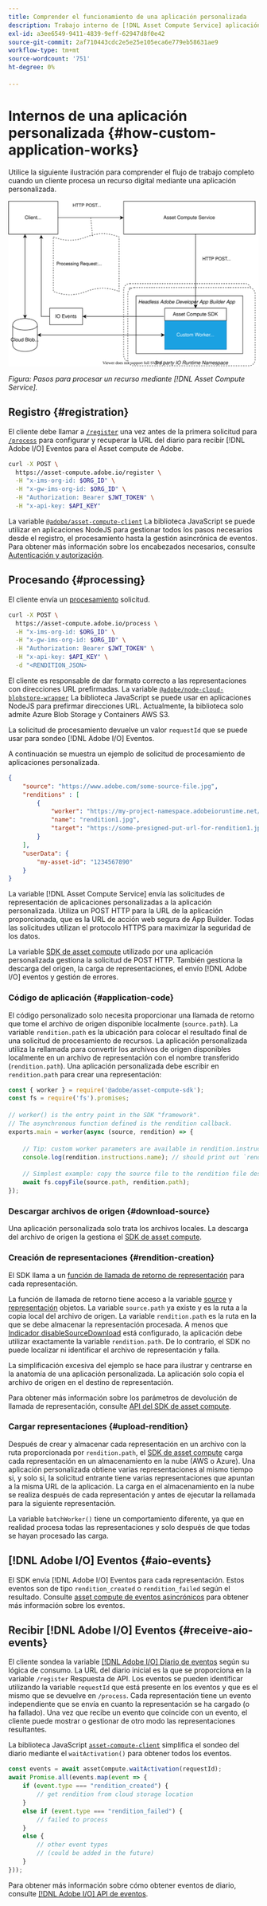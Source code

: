 ```yaml
---
title: Comprender el funcionamiento de una aplicación personalizada
description: Trabajo interno de [!DNL Asset Compute Service] aplicación personalizada para comprender mejor cómo funciona.
exl-id: a3ee6549-9411-4839-9eff-62947d8f0e42
source-git-commit: 2af710443cdc2e5e25e105eca6e779eb58631ae9
workflow-type: tm+mt
source-wordcount: '751'
ht-degree: 0%

---
```


# Internos de una aplicación personalizada {#how-custom-application-works}

Utilice la siguiente ilustración para comprender el flujo de trabajo completo cuando un cliente procesa un recurso digital mediante una aplicación personalizada.

![Flujo de trabajo de aplicaciones personalizadas](assets/customworker.svg)

*Figura: Pasos para procesar un recurso mediante [!DNL Asset Compute Service].*

## Registro {#registration}

El cliente debe llamar a [`/register`](api.md#register) una vez antes de la primera solicitud para [`/process`](api.md#process-request) para configurar y recuperar la URL del diario para recibir [!DNL Adobe I/O] Eventos para el Asset compute de Adobe.

```sh
curl -X POST \
  https://asset-compute.adobe.io/register \
  -H "x-ims-org-id: $ORG_ID" \
  -H "x-gw-ims-org-id: $ORG_ID" \
  -H "Authorization: Bearer $JWT_TOKEN" \
  -H "x-api-key: $API_KEY"
```

La variable [`@adobe/asset-compute-client`](https://github.com/adobe/asset-compute-client#usage) La biblioteca JavaScript se puede utilizar en aplicaciones NodeJS para gestionar todos los pasos necesarios desde el registro, el procesamiento hasta la gestión asincrónica de eventos. Para obtener más información sobre los encabezados necesarios, consulte [Autenticación y autorización](api.md).

## Procesando {#processing}

El cliente envía un [procesamiento](api.md#process-request) solicitud.

```sh
curl -X POST \
  https://asset-compute.adobe.io/process \
  -H "x-ims-org-id: $ORG_ID" \
  -H "x-gw-ims-org-id: $ORG_ID" \
  -H "Authorization: Bearer $JWT_TOKEN" \
  -H "x-api-key: $API_KEY" \
  -d "<RENDITION_JSON>
```

El cliente es responsable de dar formato correcto a las representaciones con direcciones URL prefirmadas. La variable [`@adobe/node-cloud-blobstore-wrapper`](https://github.com/adobe/node-cloud-blobstore-wrapper#presigned-urls) La biblioteca JavaScript se puede usar en aplicaciones NodeJS para prefirmar direcciones URL. Actualmente, la biblioteca solo admite Azure Blob Storage y Containers AWS S3.

La solicitud de procesamiento devuelve un valor `requestId` que se puede usar para sondeo [!DNL Adobe I/O] Eventos.

A continuación se muestra un ejemplo de solicitud de procesamiento de aplicaciones personalizada.

```json
{
    "source": "https://www.adobe.com/some-source-file.jpg",
    "renditions" : [
        {
            "worker": "https://my-project-namespace.adobeioruntime.net/api/v1/web/my-namespace-version/my-worker",
            "name": "rendition1.jpg",
            "target": "https://some-presigned-put-url-for-rendition1.jpg",
        }
    ],
    "userData": {
        "my-asset-id": "1234567890"
    }
}
```

La variable [!DNL Asset Compute Service] envía las solicitudes de representación de aplicaciones personalizadas a la aplicación personalizada. Utiliza un POST HTTP para la URL de la aplicación proporcionada, que es la URL de acción web segura de App Builder. Todas las solicitudes utilizan el protocolo HTTPS para maximizar la seguridad de los datos.

La variable [SDK de asset compute](https://github.com/adobe/asset-compute-sdk#adobe-asset-compute-worker-sdk) utilizado por una aplicación personalizada gestiona la solicitud de POST HTTP. También gestiona la descarga del origen, la carga de representaciones, el envío [!DNL Adobe I/O] eventos y gestión de errores.

<!-- TBD: Add the application diagram. -->

### Código de aplicación {#application-code}

El código personalizado solo necesita proporcionar una llamada de retorno que tome el archivo de origen disponible localmente (`source.path`). La variable `rendition.path` es la ubicación para colocar el resultado final de una solicitud de procesamiento de recursos. La aplicación personalizada utiliza la rellamada para convertir los archivos de origen disponibles localmente en un archivo de representación con el nombre transferido (`rendition.path`). Una aplicación personalizada debe escribir en `rendition.path` para crear una representación:

```javascript
const { worker } = require('@adobe/asset-compute-sdk');
const fs = require('fs').promises;

// worker() is the entry point in the SDK "framework".
// The asynchronous function defined is the rendition callback.
exports.main = worker(async (source, rendition) => {

    // Tip: custom worker parameters are available in rendition.instructions.
    console.log(rendition.instructions.name); // should print out `rendition.jpg`.

    // Simplest example: copy the source file to the rendition file destination so as to transfer the asset as is without processing.
    await fs.copyFile(source.path, rendition.path);
});
```

### Descargar archivos de origen {#download-source}

Una aplicación personalizada solo trata los archivos locales. La descarga del archivo de origen la gestiona el [SDK de asset compute](https://github.com/adobe/asset-compute-sdk#adobe-asset-compute-worker-sdk).

### Creación de representaciones {#rendition-creation}

El SDK llama a un [función de llamada de retorno de representación](https://github.com/adobe/asset-compute-sdk#rendition-callback-for-worker-required) para cada representación.

La función de llamada de retorno tiene acceso a la variable [source](https://github.com/adobe/asset-compute-sdk#source) y [representación](https://github.com/adobe/asset-compute-sdk#rendition) objetos. La variable `source.path` ya existe y es la ruta a la copia local del archivo de origen. La variable `rendition.path` es la ruta en la que se debe almacenar la representación procesada. A menos que [Indicador disableSourceDownload](https://github.com/adobe/asset-compute-sdk#worker-options-optional) está configurado, la aplicación debe utilizar exactamente la variable `rendition.path`. De lo contrario, el SDK no puede localizar ni identificar el archivo de representación y falla.

La simplificación excesiva del ejemplo se hace para ilustrar y centrarse en la anatomía de una aplicación personalizada. La aplicación solo copia el archivo de origen en el destino de representación.

Para obtener más información sobre los parámetros de devolución de llamada de representación, consulte [API del SDK de asset compute](https://github.com/adobe/asset-compute-sdk#api-details).

### Cargar representaciones {#upload-rendition}

Después de crear y almacenar cada representación en un archivo con la ruta proporcionada por `rendition.path`, el [SDK de asset compute](https://github.com/adobe/asset-compute-sdk#adobe-asset-compute-worker-sdk) carga cada representación en un almacenamiento en la nube (AWS o Azure). Una aplicación personalizada obtiene varias representaciones al mismo tiempo si, y solo si, la solicitud entrante tiene varias representaciones que apuntan a la misma URL de la aplicación. La carga en el almacenamiento en la nube se realiza después de cada representación y antes de ejecutar la rellamada para la siguiente representación.

La variable `batchWorker()` tiene un comportamiento diferente, ya que en realidad procesa todas las representaciones y solo después de que todas se hayan procesado las carga.

## [!DNL Adobe I/O] Eventos {#aio-events}

El SDK envía [!DNL Adobe I/O] Eventos para cada representación. Estos eventos son de tipo `rendition_created` o `rendition_failed` según el resultado. Consulte [asset compute de eventos asincrónicos](api.md#asynchronous-events) para obtener más información sobre los eventos.

## Recibir [!DNL Adobe I/O] Eventos {#receive-aio-events}

El cliente sondea la variable [[!DNL Adobe I/O] Diario de eventos](https://www.adobe.io/apis/experienceplatform/events/ioeventsapi.html#/Journaling) según su lógica de consumo. La URL del diario inicial es la que se proporciona en la variable `/register` Respuesta de API. Los eventos se pueden identificar utilizando la variable `requestId` que está presente en los eventos y que es el mismo que se devuelve en `/process`. Cada representación tiene un evento independiente que se envía en cuanto la representación se ha cargado (o ha fallado). Una vez que recibe un evento que coincide con un evento, el cliente puede mostrar o gestionar de otro modo las representaciones resultantes.

La biblioteca JavaScript [`asset-compute-client`](https://github.com/adobe/asset-compute-client#usage) simplifica el sondeo del diario mediante el `waitActivation()` para obtener todos los eventos.

```javascript
const events = await assetCompute.waitActivation(requestId);
await Promise.all(events.map(event => {
    if (event.type === "rendition_created") {
        // get rendition from cloud storage location
    }
    else if (event.type === "rendition_failed") {
        // failed to process
    }
    else {
        // other event types
        // (could be added in the future)
    }
}));
```

Para obtener más información sobre cómo obtener eventos de diario, consulte [[!DNL Adobe I/O] API de eventos](https://www.adobe.io/apis/experienceplatform/events/ioeventsapi.html#!adobedocs/adobeio-events/master/events-api-reference.yaml).

<!-- TBD:
* Illustration of the controls/data flow.
* Basic overview, in text and not code, of how an application works.
-->

